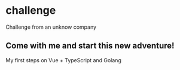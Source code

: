 # challenge
Challenge from an unknow company

## Come with me and start this new adventure!
My first steps on Vue + TypeScript and Golang
